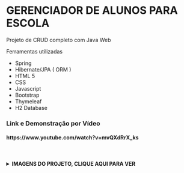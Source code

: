 # GERENCIADOR DE ALUNOS PARA ESCOLA

<p> Projeto de CRUD completo com Java Web </p>
 <p>Ferramentas utilizadas</p>
        <ul>
            <li>Spring</li>
           <li>Hibernate/JPA ( ORM )</li>
           <li>HTML 5</li>
  <li>CSS</li>
  <li>Javascript</li>
  <li> Bootstrap </li>
  <li> Thymeleaf </li>
  <li>H2 Database </li>
        </ul>
        
<h3>Link e Demonstração por Vídeo </h3>

<h4>https://www.youtube.com/watch?v=mvQXdRrX_ks</h4>

 <br>
        <br>
<details>
    <br>
    <summary><b>IMAGENS DO PROJETO, CLIQUE AQUI PARA VER </b></summary>
  
<h2> <p align="center">Login</p> </h2>

![login](https://user-images.githubusercontent.com/84048306/121638438-5ca6b600-ca61-11eb-83f3-ee0046b3832e.png)

<h2> <p align="center">Registro</p> </h2>

![register](https://user-images.githubusercontent.com/84048306/121638454-64665a80-ca61-11eb-8772-4f245dc45e84.png)

<h2>  <p align="center">Home</p> </h2>

![home](https://user-images.githubusercontent.com/84048306/121638464-68927800-ca61-11eb-8335-bef9fe9e24f6.png)

<h2>  <p align="center">Pesquisar</p> </h2>

<p align="center">
  <img src="https://user-images.githubusercontent.com/84048306/121638500-7942ee00-ca61-11eb-8822-ce3955184a0d.png">
</p>

<h2>  <p align="center">Filtro</p> </h2>

![filter](https://user-images.githubusercontent.com/84048306/121638504-7ba54800-ca61-11eb-8915-4d2f5e96c43b.png)

<h2>  <p align="center">Estudantes Registrados</p> </h2>

![database](https://user-images.githubusercontent.com/84048306/121638548-8cee5480-ca61-11eb-927c-3cf18ac285f8.png)

<h2>  <p align="center">Adicionar um Estudante</p> </h2>

![addStudent](https://user-images.githubusercontent.com/84048306/121638625-a7c0c900-ca61-11eb-9abe-9b541f155f29.png)

<h2>  <p align="center">Alterar Dados de um Estudante</p> </h2>

![alter student](https://user-images.githubusercontent.com/84048306/121638569-94156280-ca61-11eb-900b-83711cc29916.png)

  </details>

